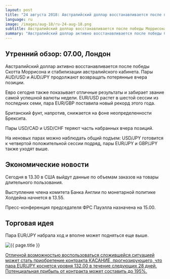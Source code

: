 ```yaml
---
layout: post
title: "24 августа 2018: Австралийский доллар восстанавливается после победы Моррисона"
language: ru
image: /images/aug-18/ru-24-aug-18.png
subtitle: Австралийский доллар восстанавливается после победы Моррисона
summary: "Австралийский доллар активно восстанавливается после победы Скотта Моррисона и стабилизации австралийского кабинета. Пары AUD/USD и AUD/JPY продолжают возвращать потерянные вчера позиции"
---
```

## Утренний обзор: 07.00, Лондон
 
Австралийский доллар активно восстанавливается после победы Скотта Моррисона и стабилизации австралийского кабинета. Пары AUD/USD и AUD/JPY продолжают возвращать потерянные вчера позиции.

Евро сегодня также показывает отличные результаты и забирает звание самой успешной валюты недели. EUR/USD растет в шестой сессии из последних семи, пара EUR/GBP поставила новый рекорд этого года.

Британский фунт, напротив, снижается на фоне неопределенности Брексита.

Пары USD/CAD и USD/CHF теряют часть набранных вчера позиций.

На иеновых парах можно наблюдать общий подъем: USD/JPY готовится к четвертой положительной сессии подряд, пары EUR/JPY и GBP/JPY также уходят выше.
 
## Экономические новости
 
Сегодня в 13.30 в США выйдут данные по объемам заказов на товары длительного пользования.

Выступление члена комитета Банка Англии по монетарной политике Холдейна начнется в 13.55.

Пресс-конференция председателя ФРС Пауэлла назначена на 15.00.
 
## Торговая идея
 
Пара EUR/JPY набрала ход и вполне может подняться еще выше.

<img src="{{ site.url }}/images/aug-18/ru-24-aug-18.png" alt="{{ page.title }}"  title="{{ page.title }}">

<a href="%LINK%%?currency=USD&market=forex&underlying=frxEURJPY&formname=touchnotouch&duration_amount=28&duration_units=d&amount=10&amount_type=stake&expiry_type=duration&barrier=132" target="_blank" rel="noopener noreferrer nofollow">Отличной возможностью воспользоваться сложившейся ситуацией может стать приобретение контракта КАСАНИЕ, прогнозирующего, что пара EUR/JPY коснется уровня 132.00 в течение следующих 28 дней. Потенциальная прибыль от контракта может составить до 195%.</a>

